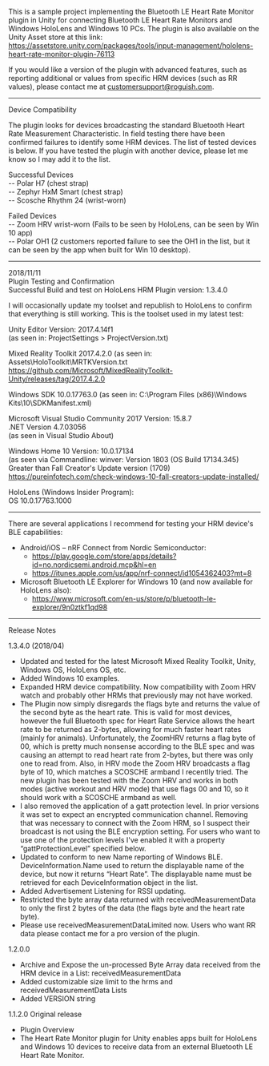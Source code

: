 This is a sample project implementing the Bluetooth LE Heart Rate Monitor plugin in Unity for connecting Bluetooth LE Heart Rate Monitors and Windows HoloLens and Windows 10 PCs. The plugin is also available on the Unity Asset store at this link:   https://assetstore.unity.com/packages/tools/input-management/hololens-heart-rate-monitor-plugin-76113 
 
If you would like a version of the plugin with advanced features, such as reporting additional or values from specific HRM devices (such as RR values), please contact me at customersupport@roguish.com.  
  
-----------  
  
Device Compatibility  
  
The plugin looks for devices broadcasting the standard Bluetooth Heart Rate Measurement Characteristic. In field testing there have been confirmed failures to identify some HRM devices. The list of tested devices is below. If you have tested the plugin with another device, please let me know so I may add it to the list.  
  
Successful Devices  
-- Polar H7 (chest strap)  
-- Zephyr HxM Smart (chest strap)  
-- Scosche Rhythm 24 (wrist-worn)  
  
Failed Devices  
-- Zoom HRV wrist-worn (Fails to be seen by HoloLens, can be seen by Win 10 app)  
-- Polar OH1 (2 customers reported failure to see the OH1 in the list, but it can be seen by the app when built for Win 10 desktop).  
  
-----------  
  
2018/11/11  
Plugin Testing and Confirmation  
Successful Build and test on HoloLens HRM Plugin version: 1.3.4.0  
    
I will occasionally update my toolset and republish to HoloLens to confirm that everything is still working. This is the toolset used in my latest test:
   
Unity Editor Version: 2017.4.14f1  
(as seen in: ProjectSettings > ProjectVersion.txt)  
  
Mixed Reality Toolkit 2017.4.2.0 (as seen in: Assets\HoloToolkit\MRTKVersion.txt  
https://github.com/Microsoft/MixedRealityToolkit-Unity/releases/tag/2017.4.2.0  
  
Windows SDK 10.0.17763.0 (as seen in: C:\Program Files (x86)\Windows Kits\10\SDKManifest.xml)  
  
Microsoft Visual Studio Community 2017 Version: 15.8.7  
.NET Version 4.7.03056  
(as seen in Visual Studio About)  
  
Windows Home 10 Version: 10.0.17134  
(as seen via Commandline: winver: Version 1803 (OS Build 17134.345)  
Greater than Fall Creator's Update version (1709)  
https://pureinfotech.com/check-windows-10-fall-creators-update-installed/  
  
HoloLens (Windows Insider Program):  
OS 10.0.17763.1000  

-----------  
  
There are several applications I recommend for testing your HRM device's BLE capabilities:  
- Android/iOS – nRF Connect from Nordic Semiconductor:  
  - https://play.google.com/store/apps/details?id=no.nordicsemi.android.mcp&hl=en  
  - https://itunes.apple.com/us/app/nrf-connect/id1054362403?mt=8  
- Microsoft Bluetooth LE Explorer for Windows 10 (and now available for HoloLens also):  
  - https://www.microsoft.com/en-us/store/p/bluetooth-le-explorer/9n0ztkf1qd98  
  
-----------  
  
Release Notes  
   
1.3.4.0 (2018/04)  
- Updated and tested for the latest Microsoft Mixed Reality Toolkit, Unity, Windows OS, HoloLens OS, etc.  
- Added Windows 10 examples.  
- Expanded HRM device compatibility. Now compatibility with Zoom HRV watch and probably other HRMs that previously may not have worked.  
- The Plugin now simply disregards the flags byte and returns the value of the second byte as the heart rate. This is valid for most devices, however the full Bluetooth spec for Heart Rate Service allows the heart rate to be returned as 2-bytes, allowing for much faster heart rates (mainly for animals). Unfortunately, the ZoomHRV returns a flag byte of 00, which is pretty much nonsense according to the BLE spec and was causing an attempt to read heart rate from 2-bytes, but there was only one to read from. Also, in HRV mode the Zoom HRV broadcasts a flag byte of 10, which matches a SCOSCHE armband I recentlly tried. The new plugin has been tested with the Zoom HRV and works in both modes (active workout and HRV mode) that use flags 00 and 10, so it should work with a SCOSCHE armband as well.   
- I also removed the application of a gatt protection level. In prior versions it was set to expect an encrypted communication channel. Removing that was necessary to connect with the Zoom HRM, so I suspect their broadcast is not using the BLE encryption setting. For users who want to use one of the protection levels I've enabled it with a property “gattProtectionLevel” specified below.  
- Updated to conform to new Name reporting of Windows BLE. DeviceInformation.Name used to return the displayable name of the device, but now it returns “Heart Rate”. The displayable name must be retrieved for each DeviceInformation object in the list.   
- Added Advertisement Listening for RSSI updating.  
- Restricted the byte array data returned with receivedMeasurementData to only the first 2 bytes of the data (the flags byte and the heart rate byte).  
- Please use receivedMeasurementDataLimited now. Users who want RR data please contact me for a pro version of the plugin. 
 
1.2.0.0  
- Archive and Expose the un-processed Byte Array data received from the HRM device in a List: receivedMeasurementData  
- Added customizable size limit to the hrms and  receivedMeasurementData Lists  
- Added VERSION string   

1.1.2.0 Original release  
- Plugin Overview
- The Heart Rate Monitor plugin for Unity enables apps built for HoloLens and Windows 10 devices to receive data from an external Bluetooth LE Heart Rate Monitor.  
